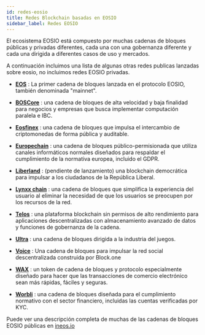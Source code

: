 ```yaml
---
id: redes-eosio
title: Redes Blockchain basadas en EOSIO 
sidebar_label: Redes EOSIO
---
```


El ecosistema EOSIO está compuesto por muchas cadenas de bloques públicas y privadas diferentes, cada una con una gobernanza diferente y cada una dirigida a diferentes casos de uso y mercados.

A continuación incluimos una lista de algunas otras redes publicas lanzadas sobre eosio, no incluimos redes EOSIO privadas.


- [**EOS**](https://bloks.io/) : La primer cadena de bloques lanzada en el protocolo EOSIO, también denominada "mainnet".

- [**BOSCore**](https://boscore.io/) : una cadena de bloques de alta velocidad y baja finalidad para negocios y empresas que busca implementar computación paralela e IBC.

- [**Eosfinex**](https://www.eosfinex.com/) : una cadena de bloques que impulsa el intercambio de criptomonedas de forma pública y auditable.

- [**Europechain**](https://europechain.io/) : una cadena de bloques público-permisionada que utiliza canales informáticos normales diseñados para respaldar el cumplimiento de la normativa europea, incluido el GDPR.

- [**Liberland**](https://liberland.org/) : (pendiente de lanzamiento) una blockchain democrática para impulsar a los ciudadanos de la República Liberal.

- [**Lynxx chain**](https://www.lynxwallet.io/) : una cadena de bloques que simplifica la experiencia del usuario al eliminar la necesidad de que los usuarios se preocupen por los recursos de la red.

- [**Telos**](https://www.telos.net/) : una plataforma blockchain sin permisos de alto rendimiento para aplicaciones descentralizadas con almacenamiento avanzado de datos y funciones de gobernanza de la cadena.

- [**Ultra**](https://ultra.io/) : una cadena de bloques dirigida a la industria del juegos.

- [**Voice**](https://voice.com/) : Una cadena de bloques para impulsar la red social descentralizada construida por Block.one

- [**WAX**](https://wax.io/) : un token de cadena de bloques y protocolo especialmente diseñado para hacer que las transacciones de comercio electrónico sean más rápidas, fáciles y seguras.

- [**Worbli**](https://worbli.io/) : una cadena de bloques diseñada para el cumplimiento normativo con el sector financiero, incluidas las cuentas verificadas por KYC.


Puede ver una descripción completa de muchas de las cadenas de bloques EOSIO públicas en [ineos.io](https://ineos.io/)
